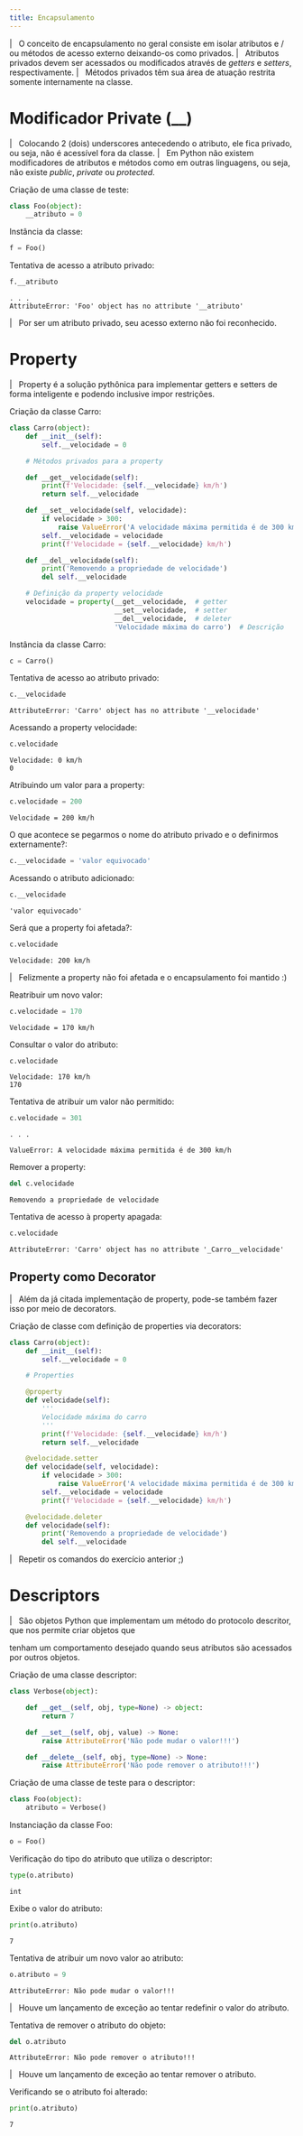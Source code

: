 ```yaml
---
title: Encapsulamento
---
```


|   O conceito de encapsulamento no geral consiste em isolar atributos e
  / ou métodos de acesso externo deixando-os como privados.
|   Atributos privados devem ser acessados ou modificados através de
  *getters* e *setters*, respectivamente.
|   Métodos privados têm sua área de atuação restrita somente
  internamente na classe.

# Modificador Private (\_\_)

|   Colocando 2 (dois) underscores antecedendo o atributo, ele fica
  privado, ou seja, não é acessível fora da classe.
|   Em Python não existem modificadores de atributos e métodos como em
  outras linguagens, ou seja, não existe *public*, *private* ou
  *protected*.

Criação de uma classe de teste:

``` python
class Foo(object):
    __atributo = 0
```

Instância da classe:

``` python
f = Foo()
```

Tentativa de acesso a atributo privado:

``` python
f.__atributo
```

``` console
. . .
AttributeError: 'Foo' object has no attribute '__atributo'
```

|   Por ser um atributo privado, seu acesso externo não foi reconhecido.

# Property

|   Property é a solução pythônica para implementar getters e setters de
  forma inteligente e podendo inclusive impor restrições.

Criação da classe Carro:

``` python
class Carro(object):
    def __init__(self):
        self.__velocidade = 0

    # Métodos privados para a property

    def __get__velocidade(self):
        print(f'Velocidade: {self.__velocidade} km/h')
        return self.__velocidade

    def __set__velocidade(self, velocidade):
        if velocidade > 300:
            raise ValueError('A velocidade máxima permitida é de 300 km/h')        
        self.__velocidade = velocidade
        print(f'Velocidade = {self.__velocidade} km/h')

    def __del__velocidade(self):
        print('Removendo a propriedade de velocidade')
        del self.__velocidade

    # Definição da property velocidade
    velocidade = property(__get__velocidade,  # getter
                          __set__velocidade,  # setter
                          __del__velocidade,  # deleter
                          'Velocidade máxima do carro')  # Descrição
```

Instância da classe Carro:

``` python
c = Carro()
```

Tentativa de acesso ao atributo privado:

``` python
c.__velocidade
```

``` console
AttributeError: 'Carro' object has no attribute '__velocidade'
```

Acessando a property velocidade:

``` python
c.velocidade
```

``` console
Velocidade: 0 km/h
0
```

Atribuindo um valor para a property:

``` python
c.velocidade = 200
```

``` console
Velocidade = 200 km/h
```

O que acontece se pegarmos o nome do atributo privado e o definirmos
externamente?:

``` python
c.__velocidade = 'valor equivocado'
```

Acessando o atributo adicionado:

``` python
c.__velocidade                                                                                                                                                                                            
```

``` console
'valor equivocado'
```

Será que a property foi afetada?:

``` python
c.velocidade
```

``` console
Velocidade: 200 km/h
```

|   Felizmente a property não foi afetada e o encapsulamento foi mantido
  :)

Reatribuir um novo valor:

``` python
c.velocidade = 170                                                                                                                                                                                        
```

``` console
Velocidade = 170 km/h
```

Consultar o valor do atributo:

``` python
c.velocidade
```

``` console
Velocidade: 170 km/h
170    
```

Tentativa de atribuir um valor não permitido:

``` python
c.velocidade = 301
```

``` console
. . .

ValueError: A velocidade máxima permitida é de 300 km/h
```

Remover a property:

``` python
del c.velocidade
```

``` console
Removendo a propriedade de velocidade
```

Tentativa de acesso à property apagada:

``` python
c.velocidade
```

``` console
AttributeError: 'Carro' object has no attribute '_Carro__velocidade'
```

## Property como Decorator

|   Além da já citada implementação de property, pode-se também fazer
  isso por meio de decorators.

Criação de classe com definição de properties via decorators:

``` python
class Carro(object):
    def __init__(self):
        self.__velocidade = 0

    # Properties    

    @property 
    def velocidade(self):
        '''
        Velocidade máxima do carro
        '''
        print(f'Velocidade: {self.__velocidade} km/h')
        return self.__velocidade

    @velocidade.setter    
    def velocidade(self, velocidade):
        if velocidade > 300:
            raise ValueError('A velocidade máxima permitida é de 300 km/h')        
        self.__velocidade = velocidade
        print(f'Velocidade = {self.__velocidade} km/h')

    @velocidade.deleter   
    def velocidade(self):
        print('Removendo a propriedade de velocidade')
        del self.__velocidade
```

|   Repetir os comandos do exercício anterior ;)

# Descriptors

|   São objetos Python que implementam um método do protocolo descritor,
  que nos permite criar objetos que

tenham um comportamento desejado quando seus atributos são acessados por
outros objetos.

Criação de uma classe descriptor:

``` python
class Verbose(object):

    def __get__(self, obj, type=None) -> object:
        return 7

    def __set__(self, obj, value) -> None:
        raise AttributeError('Não pode mudar o valor!!!')

    def __delete__(self, obj, type=None) -> None:
        raise AttributeError('Não pode remover o atributo!!!')
```

Criação de uma classe de teste para o descriptor:

``` python
class Foo(object):
    atributo = Verbose()
```

Instanciação da classe Foo:

``` python
o = Foo()
```

Verificação do tipo do atributo que utiliza o descriptor:

``` python
type(o.atributo)                                                                                                                                                                                           
```

``` console
int
```

Exibe o valor do atributo:

``` python
print(o.atributo)                                                                                                                                                                                          
```

``` console
7
```

Tentativa de atribuir um novo valor ao atributo:

``` python
o.atributo = 9
```

``` console
AttributeError: Não pode mudar o valor!!!
```

|   Houve um lançamento de exceção ao tentar redefinir o valor do
  atributo.

Tentativa de remover o atributo do objeto:

``` python
del o.atributo
```

``` console
AttributeError: Não pode remover o atributo!!!
```

|   Houve um lançamento de exceção ao tentar remover o atributo.

Verificando se o atributo foi alterado:

``` python
print(o.atributo)
```

``` console
7
```
